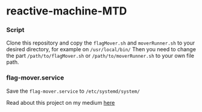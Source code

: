 # reactive-machine-MTD
### Script
Clone this repository and copy the `flagMover.sh` and `moverRunner.sh` to your desired directory, for example on `/usr/local/bin/`
Then you need to change the part `/path/to/flagMover.sh` or `/path/to/moverRunner.sh` to your own file path.

### flag-mover.service
Save the `flag-mover.service` to `/etc/systemd/system/`

Read about this project on my medium [here]()
